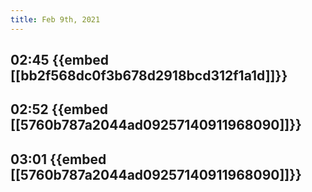 ```yaml
---
title: Feb 9th, 2021
---
```


## 02:45 {{embed [[bb2f568dc0f3b678d2918bcd312f1a1d]]}}
## 02:52 {{embed [[5760b787a2044ad09257140911968090]]}}
## 03:01 {{embed [[5760b787a2044ad09257140911968090]]}}
